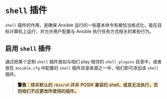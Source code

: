 # `shell` 插件


`shell` 插件的作用，是确保 Ansible 运行的一些基本命令有被恰当格式化，能在目标计算机上运行，并允许用户配置与 Ansible 执行任务方式相关的某些行为。

## 启用 `shell` 插件

通过把某个定制 `shell` 插件放如与咱们 play 相邻的 `shell_plugins` 目录中，或者放在 `ansible.cfg` 中配置的 `shell` 插件目录来源之一中，咱们即可添加该 `shell` 插件。


> <span style="background-color: #ffedcc; color: black"> **警告**：除非默认的 `/bin/sh` 并非 POSIX 兼容的 shell，或其无法执行，否则咱们不应更改所使用的插件。</span>

##
